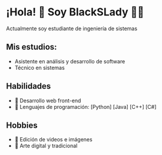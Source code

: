 # ¡Hola! 👋 Soy BlackSLady 👩‍💻

Actualmente soy estudiante de ingeniería de sistemas

## Mis estudios:
- Asistente en análisis y desarrollo de software
- Técnico en sistemas

## Habilidades
- 💮 Desarrollo web front-end
- 💮 Lenguajes de programación: [Python] [Java] [C++] [C#] 

## Hobbies
- 💮 Edición de videos e imágenes
- 💮 Arte digital y tradicional

<!--
**BlackSLady/BlackSLady** is a ✨ _special_ ✨ repository because its `README.md` (this file) appears on your GitHub profile.

Here are some ideas to get you started:

- 🔭 I’m currently working on ...
- 🌱 I’m currently learning ...
- 👯 I’m looking to collaborate on ...
- 🤔 I’m looking for help with ...
- 💬 Ask me about ...
- 📫 How to reach me: ...
- 😄 Pronouns: ...
- ⚡ Fun fact: ...
-->
